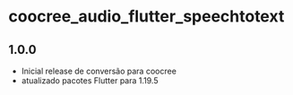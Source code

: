 # coocree_audio_flutter_speechtotext

## 1.0.0
* Inicial release de conversão para coocree
* atualizado pacotes Flutter para 1.19.5
